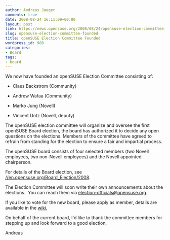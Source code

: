```yaml
---
author: Andreas Jaeger
comments: true
date: 2008-08-24 16:11:09+00:00
layout: post
link: https://news.opensuse.org/2008/08/24/opensuse-election-committee-founded/
slug: opensuse-election-committee-founded
title: openSUSE Election Committee Founded
wordpress_id: 988
categories:
- Board
tags:
- board
---
```


We now have founded an openSUSE Election Committee consisting of:



	
  * Claes Backstrom (Community)

	
  * Andrew Wafaa (Community)

	
  * Marko Jung (Novell)

	
  * Vincent Untz (Novell, deputy)


The openSUSE election committee will organize and oversee the first openSUSE Board election, the board has authorized it to decide any open questions on the elections. Members of the committee have agreed to refrain from standing for the election to ensure a fair and impartial process.

The openSUSE board consists of four selected members (two Novell employees, two non-Novell employees) and the Novell appointed chairperson.

For details of the Board election, see [//en.opensuse.org/Board_Election/2008](//en.opensuse.org/Board_Election/2008).

The Election Committee will soon write their own announcements about the elections.  You can reach them via [election-officials@opensuse.org](mailto:election-officials@opensuse.org).

If you like to vote for the new board, please apply as member, details are available in the [wiki.](//en.opensuse.org/Members)

On behalf of the current board, I'd like to thank the committee members for stepping up and look forward to a good election,

Andreas
